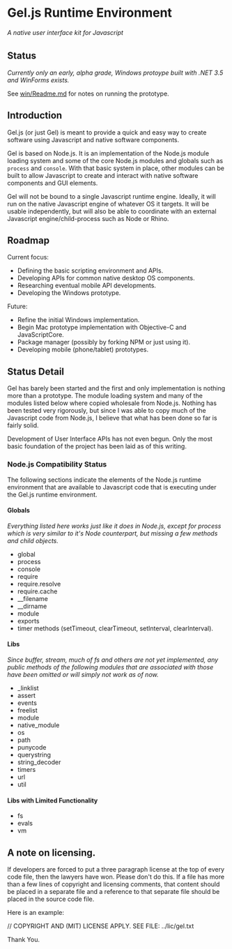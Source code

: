 # Gel.js Runtime Environment

###### *A native user interface kit for Javascript*

## Status

*Currently only an early, alpha grade, Windows protoype built with .NET 3.5 and WinForms exists.*

See [win/Readme.md](gel/tree/develop/win/Readme.md) for notes on running the prototype.

## Introduction

Gel.js (or just Gel) is meant to provide a quick and easy way to create software using Javascript and native software components.

Gel is based on Node.js. It is an implementation of the Node.js module loading system and some of the core Node.js modules and globals such as `process` and `console`. With that basic system in place, other modules can be built to allow Javascript to create and interact with native software components and GUI elements.

Gel will not be bound to a single Javascript runtime engine. Ideally, it will run on the native Javascript engine of whatever OS it targets. It will be usable independently, but will also be able to coordinate with an external Javascript engine/child-process such as Node or Rhino.

## Roadmap

Current focus:

- Defining the basic scripting environment and APIs.
- Developing APIs for common native desktop OS components.
- Researching eventual mobile API developments.
- Developing the Windows prototype.

Future:

- Refine the initial Windows implementation.
- Begin Mac prototype implementation with Objective-C and JavaScriptCore.
- Package manager (possibly by forking NPM or just using it).
- Developing mobile (phone/tablet) prototypes.

## Status Detail

Gel has barely been started and the first and only implementation is nothing more than a prototype. The module loading system and many of the modules listed below where copied wholesale from Node.js. Nothing has been tested very rigorously, but since I was able to copy much of the Javascript code from Node.js, I believe that what has been done so far is fairly solid.

Development of User Interface APIs has not even begun. Only the most basic foundation of the project has been laid as of this writing.

### Node.js Compatibility Status

The following sections indicate the elements of the Node.js runtime environment that are available to Javascript code that is executing under the Gel.js runtime environment.

#### Globals

*Everything listed here works just like it does in Node.js, except for process which is very similar to it's Node counterpart, but missing a few methods and child objects.*

- global
- process
- console
- require
 - require.resolve
 - require.cache
- __filename
- __dirname
- module
- exports
- timer methods (setTimeout, clearTimeout, setInterval, clearInterval).

#### Libs

*Since buffer, stream, much of fs and others are not yet implemented, any public methods of the following modules that are associated with those have been omitted or will simply not work as of now.*

- _linklist
- assert
- events
- freelist
- module
- native_module
- os
- path
- punycode
- querystring
- string_decoder
- timers
- url
- util

#### Libs with Limited Functionality

- fs
- evals
- vm

## A note on licensing.

If developers are forced to put a three paragraph license at the top of every code file, then the lawyers have won. Please don't do this. If a file has more than a few lines of copyright and licensing comments, that content should be placed in a separate file and a reference to that separate file should be placed in the source code file.

Here is an example:

// COPYRIGHT AND (MIT) LICENSE APPLY. SEE FILE: ../lic/gel.txt

Thank You.

